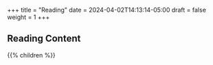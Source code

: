 +++
title = "Reading"
date = 2024-04-02T14:13:14-05:00
draft = false
weight = 1
+++

## Reading Content

{{% children %}}
